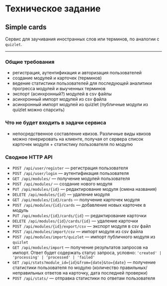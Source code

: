 # Техническое задание

## Simple cards
Сервис для заучивания иностранных слов или терминов, по аналогии с `quizlet`.

---

### Общие требования
- регистрация, аутентификация и авторизация пользователей
- создание модулей и карточек (терминов)
- ведение статистики пользователей для последующей аналитики прогресса модулей и выученных терминов
- экспорт (асинхронный?) модулей в csv файлы
- асинхронный импорт модулей из csv файла
- асинхронный импорт модулей из quizlet (публичные модули из quizlet можно спарсить)

### Что не будет входить в задачи сервиса
- непосредственное составление квизов. Различные виды квизов можно генерировать на клиенте, получая от сервера список карточек модуля + статистику пользователя по модулю

### Сводное HTTP API
- `POST /api/user/register` — регистрация пользователя
- `POST /api/user/login` — аутентификация пользователя
- `GET /api/modules/` — получение модулей пользователя
- `POST /api/modules/` — создание нового модуля
- `PUT /api/modules/{id}` — редактирование модуля (смена названия)
- `DELETE /api/modules/{id}` — удаление модуля
- `GET /api/modules/{id}/cards` — получение карточек модуля
- `POST /api/modules/{id}/cards` — добавление новых карточек в модуль
- `PUT /api/modules/{id}/cards/{id}` — редактирование карточки
- `DELETE /api/modules/{id}/cards/{id}` — удаление карточки
- `POST /api/modules/{id}/export/csv` — экспорт модуля в csv файл
- `POST /api/modules/import/csv` — импорт модуля из csv файла
- `POST /api/modules/import/quizlet` — импорт публичного модуля из `quizlet`
- `GET /api/modules/import` — получение результатов запросов на импорт. Ответ будет содержать статус запроса, условно: `'created' | 'processing' | 'processed' | 'failed'`
- `GET /api/stats?module_id={id}&from={date}&to={date}` — получение статистики пользователя по модулю (количество правильных/неправильных ответов на карточку, дата последней проверки)
- `POST /api/stats/` — отправка статистики по ответам пользователя
